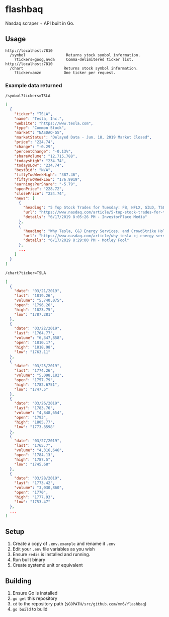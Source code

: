 # flashbaq
Nasdaq scraper + API built in Go.

## Usage
```
http://localhost:7810
  /symbol                  Returns stock symbol information.
    ?tickers=goog,nvda     Comma-delimitered ticker list.
http://localhost:7810
  /chart                  Returns stock symbol information.
    ?ticker=amzn          One ticker per request.
```

### Example data returned

```/symbol?tickers=TSLA```
```json
[
  {
    "ticker": "TSLA",
    "name": "Tesla, Inc.",
    "website": "https://www.tesla.com",
    "type": "Common Stock",
    "market": "NASDAQ-GS",
    "marketStatus": "Delayed Data - Jun. 18, 2019 Market Closed",
    "price": "224.74",
    "change": "-0.29",
    "percentChange": "-0.13%",
    "shareVolume": "12,715,788",
    "todaysHigh": "234.74",
    "todaysLow": "234.74",
    "bestBid": "N/A",
    "fiftyTwoWeekHigh": "387.46",
    "fiftyTwoWeekLow": "176.9919",
    "earningsPerShare": "-5.79",
    "openPrice": "228.72",
    "closePrice": "224.74",
    "news": [
      {
        "heading": "5 Top Stock Trades for Tuesday: FB, NFLX, GILD, TSLA",
        "url": "https://www.nasdaq.com/article/5-top-stock-trades-for-tuesday-fb-nflx-gild-tsla-cm1165025",
        "details": "6/17/2019 8:05:26 PM - InvestorPlace Media"
      },
      {
        "heading": "Why Tesla, C&J Energy Services, and CrowdStrike Holdings Jumped Today",
        "url": "https://www.nasdaq.com/article/why-tesla-cj-energy-services-and-crowdstrike-holdings-jumped-today-cm1164970",
        "details": "6/17/2019 8:29:00 PM - Motley Fool"
      },
      ...
    ]
  }
]
```

```/chart?ticker=TSLA```
```json
[
  {
    "date": "03/21/2019",
    "last": "1819.26",
    "volume": "5,740,075",
    "open": "1796.26",
    "high": "1823.75",
    "low": "1787.281"
  },
  {
    "date": "03/22/2019",
    "last": "1764.77",
    "volume": "6,347,858",
    "open": "1810.17",
    "high": "1818.98",
    "low": "1763.11"
  },
  {
    "date": "03/25/2019",
    "last": "1774.26",
    "volume": "5,098,182",
    "open": "1757.79",
    "high": "1782.6751",
    "low": "1747.5"
  },
  {
    "date": "03/26/2019",
    "last": "1783.76",
    "volume": "4,848,654",
    "open": "1793",
    "high": "1805.77",
    "low": "1773.3598"
  },
  {
    "date": "03/27/2019",
    "last": "1765.7",
    "volume": "4,316,646",
    "open": "1784.13",
    "high": "1787.5",
    "low": "1745.68"
  },
  {
    "date": "03/28/2019",
    "last": "1773.42",
    "volume": "3,030,860",
    "open": "1770",
    "high": "1777.93",
    "low": "1753.47"
  },
  ...
]
```

## Setup

1. Create a copy of `.env.example` and rename it `.env`
2. Edit your `.env` file variables as you wish
3. Ensure `redis` is installed and running.
4. Run built binary
5. Create systemd unit or equivalent

## Building

1. Ensure Go is installed
2. `go get` this repository
3. `cd` to the repository path (`$GOPATH/src/github.com/mn6/flashbaq`)
4. `go build` to build